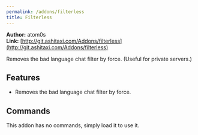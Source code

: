 ```yaml
---
permalink: /addons/filterless
title: Filterless
---
```


**Author:** atom0s<br/>
**Link:** [http://git.ashitaxi.com/Addons/filterless](http://git.ashitaxi.com/Addons/filterless)

Removes the bad language chat filter by force. (Useful for private servers.)

## Features

  * Removes the bad language chat filter by force.

## Commands

This addon has no commands, simply load it to use it.